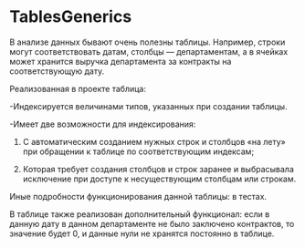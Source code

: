 # TablesGenerics

В анализе данных бывают очень полезны таблицы.
Например, строки могут соответствовать датам, столбцы — департаментам,
а в ячейках может хранится выручка департамента за контракты на соответствующую дату.

Реализованная в проекте таблица:

-Индексируется величинами типов, указанных при создании таблицы.

-Имеет две возможности для индексирования:

1. С автоматическим созданием нужных строк и столбцов «на лету» при обращении к таблице по соответствующим индексам;

2. Которая требует создания столбцов и строк заранее и выбрасывала исключение при доступе к несуществующим столбцам или строкам.

Иные подробности функционирования данной таблицы: в тестах.

В таблице также реализован дополнительный функционал:
если в данную дату в данном департаменте не было заключено контрактов,
то значение будет 0, и данные нули не хранятся постоянно в таблице.